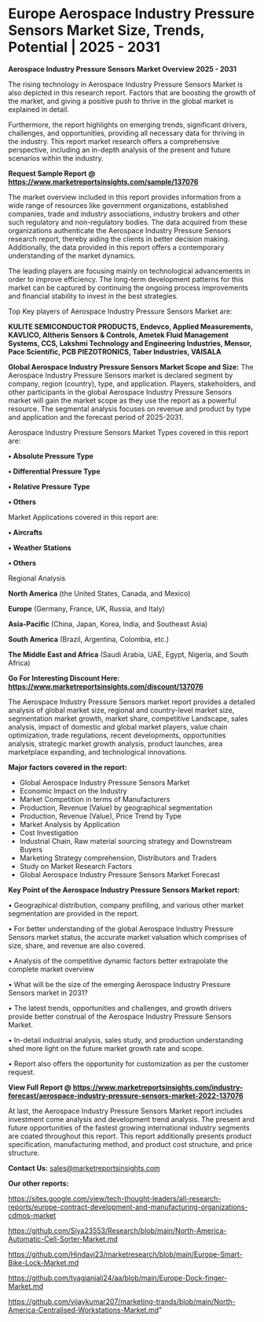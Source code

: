 # Europe Aerospace Industry Pressure Sensors Market Size, Trends, Potential | 2025 - 2031

<Strong> Aerospace Industry Pressure Sensors Market Overview 2025 - 2031</strong>

The rising technology in Aerospace Industry Pressure Sensors Market is also depicted in this research report. Factors that are boosting the growth of the market, and giving a positive push to thrive in the global market is explained in detail.

Furthermore, the report highlights on emerging trends, significant drivers, challenges, and opportunities, providing all necessary data for thriving in the industry. This report market research offers a comprehensive perspective, including an in-depth analysis of the present and future scenarios within the industry.

<strong>Request Sample Report @ <a href=https://www.marketreportsinsights.com/sample/137076>https://www.marketreportsinsights.com/sample/137076</a></strong>

The market overview included in this report provides information from a wide range of resources like government organizations, established companies, trade and industry associations, industry brokers and other such regulatory and non-regulatory bodies. The data acquired from these organizations authenticate the Aerospace Industry Pressure Sensors research report, thereby aiding the clients in better decision making. Additionally, the data provided in this report offers a contemporary understanding of the market dynamics.

The leading players are focusing mainly on technological advancements in order to improve efficiency. The long-term development patterns for this market can be captured by continuing the ongoing process improvements and financial stability to invest in the best strategies.

Top Key players of Aerospace Industry Pressure Sensors Market are:

<strong>KULITE SEMICONDUCTOR PRODUCTS, Endevco, Applied Measurements, KAVLICO, Altheris Sensors & Controls, Ametek Fluid Management Systems, CCS, Lakshmi Technology and Engineering Industries, Mensor, Pace Scientific, PCB PIEZOTRONICS, Taber Industries, VAISALA</strong>

<strong><b>Global Aerospace Industry Pressure Sensors Market Scope and Size:</b></strong>
The Aerospace Industry Pressure Sensors market is declared segment by company, region (country), type, and application. Players, stakeholders, and other participants in the global Aerospace Industry Pressure Sensors market will gain the market scope as they use the report as a powerful resource. The segmental analysis focuses on revenue and product by type and application and the forecast period of 2025-2031.

Aerospace Industry Pressure Sensors Market Types covered in this report are:

<strong>• Absolute Pressure Type

• Differential Pressure Type

• Relative Pressure Type

• Others</strong>

Market Applications covered in this report are:

<strong>• Aircrafts

• Weather Stations

• Others</strong> 

Regional Analysis

<strong>North America</strong> (the United States, Canada, and Mexico)

<strong>Europe</strong> (Germany, France, UK, Russia, and Italy)

<strong>Asia-Pacific</strong> (China, Japan, Korea, India, and Southeast Asia)

<strong>South America</strong> (Brazil, Argentina, Colombia, etc.)

<strong>The Middle East and Africa</strong> (Saudi Arabia, UAE, Egypt, Nigeria, and South Africa)

<strong>Go For Interesting Discount Here: <a href=https://www.marketreportsinsights.com/discount/137076>https://www.marketreportsinsights.com/discount/137076</a></strong>

The Aerospace Industry Pressure Sensors market report provides a detailed analysis of global market size, regional and country-level market size, segmentation market growth, market share, competitive Landscape, sales analysis, impact of domestic and global market players, value chain optimization, trade regulations, recent developments, opportunities analysis, strategic market growth analysis, product launches, area marketplace expanding, and technological innovations.

<strong><b>Major factors covered in the report:</b></strong>
<ul>
  <li>Global Aerospace Industry Pressure Sensors Market </li>
  <li>Economic Impact on the Industry</li>
  <li>Market Competition in terms of Manufacturers</li>
  <li>Production, Revenue (Value) by geographical segmentation</li>
  <li>Production, Revenue (Value), Price Trend by Type</li>
  <li>Market Analysis by Application</li>
  <li>Cost Investigation</li>
  <li>Industrial Chain, Raw material sourcing strategy and Downstream Buyers</li>
  <li>Marketing Strategy comprehension, Distributors and Traders</li>
  <li>Study on Market Research Factors</li>
  <li>Global Aerospace Industry Pressure Sensors Market Forecast</li>
</ul>

<strong><b>Key Point of the Aerospace Industry Pressure Sensors Market report:</b></strong>

• Geographical distribution, company profiling, and various other market segmentation are provided in the report.

• For better understanding of the global Aerospace Industry Pressure Sensors market status, the accurate market valuation which comprises of size, share, and revenue are also covered.

• Analysis of the competitive dynamic factors better extrapolate the complete market overview

• What will be the size of the emerging Aerospace Industry Pressure Sensors market in 2031?

• The latest trends, opportunities and challenges, and growth drivers provide better construal of the Aerospace Industry Pressure Sensors Market.

• In-detail industrial analysis, sales study, and production understanding shed more light on the future market growth rate and scope.

• Report also offers the opportunity for customization as per the customer request.

<strong><b>View Full Report @ <a href=https://www.marketreportsinsights.com/industry-forecast/aerospace-industry-pressure-sensors-market-2022-137076>https://www.marketreportsinsights.com/industry-forecast/aerospace-industry-pressure-sensors-market-2022-137076</a></b></strong>


At last, the Aerospace Industry Pressure Sensors Market report includes investment come analysis and development trend analysis. The present and future opportunities of the fastest growing international industry segments are coated throughout this report. This report additionally presents product specification, manufacturing method, and product cost structure, and price structure.

<strong>Contact Us:</strong>
sales@marketreportsinsights.com

<strong>Our other reports:</strong>

<a href=https://sites.google.com/view/tech-thought-leaders/all-research-reports/europe-contract-development-and-manufacturing-organizations-cdmos-market>https://sites.google.com/view/tech-thought-leaders/all-research-reports/europe-contract-development-and-manufacturing-organizations-cdmos-market</a>

<a href=https://github.com/Siya23553/Research/blob/main/North-America-Automatic-Cell-Sorter-Market.md>https://github.com/Siya23553/Research/blob/main/North-America-Automatic-Cell-Sorter-Market.md</a>

<a href=https://github.com/Hindavi23/marketresearch/blob/main/Europe-Smart-Bike-Lock-Market.md>https://github.com/Hindavi23/marketresearch/blob/main/Europe-Smart-Bike-Lock-Market.md</a>

<a href=https://github.com/tyagianjali24/aa/blob/main/Europe-Dock-finger-Market.md>https://github.com/tyagianjali24/aa/blob/main/Europe-Dock-finger-Market.md</a>

<a href=https://github.com/vijaykumar207/marketing-trands/blob/main/North-America-Centralised-Workstations-Market.md>https://github.com/vijaykumar207/marketing-trands/blob/main/North-America-Centralised-Workstations-Market.md</a>"
